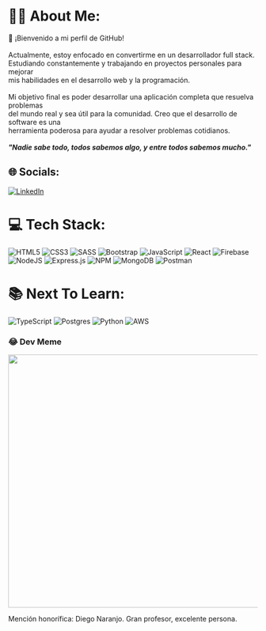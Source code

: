 # 👨‍💻 About Me:
💾 ¡Bienvenido a mi perfil de GitHub!<br/><br/>Actualmente, estoy enfocado en convertirme en un desarrollador full stack. <br/>Estudiando constantemente y trabajando en proyectos personales para mejorar<br/>mis habilidades en el desarrollo web y la programación.<br/><br/>Mi objetivo final es poder desarrollar una aplicación completa que resuelva problemas<br/>del mundo real y sea útil para la comunidad. Creo que el desarrollo de software es una <br/>herramienta poderosa para ayudar a resolver problemas cotidianos.<br/><br/> ***"Nadie sabe todo, todos sabemos algo, y entre todos sabemos mucho."***


## 🌐 Socials:
[![LinkedIn](https://img.shields.io/badge/LinkedIn-%230077B5.svg?logo=linkedin&logoColor=white)](https://linkedin.com/in/matiasvazquezmartin/) 

# 💻 Tech Stack:
![HTML5](https://img.shields.io/badge/html5-%23E34F26.svg?style=for-the-badge&logo=html5&logoColor=white) ![CSS3](https://img.shields.io/badge/css3-%231572B6.svg?style=for-the-badge&logo=css3&logoColor=white) ![SASS](https://img.shields.io/badge/SASS-hotpink.svg?style=for-the-badge&logo=SASS&logoColor=white) ![Bootstrap](https://img.shields.io/badge/bootstrap-%23563D7C.svg?style=for-the-badge&logo=bootstrap&logoColor=white) ![JavaScript](https://img.shields.io/badge/javascript-%23323330.svg?style=for-the-badge&logo=javascript&logoColor=%23F7DF1E) ![React](https://img.shields.io/badge/react-%2320232a.svg?style=for-the-badge&logo=react&logoColor=%2361DAFB) ![Firebase](https://img.shields.io/badge/firebase-%23039BE5.svg?style=for-the-badge&logo=firebase) ![NodeJS](https://img.shields.io/badge/node.js-6DA55F?style=for-the-badge&logo=node.js&logoColor=white) ![Express.js](https://img.shields.io/badge/express.js-%23404d59.svg?style=for-the-badge&logo=express&logoColor=%2361DAFB) ![NPM](https://img.shields.io/badge/NPM-%23000000.svg?style=for-the-badge&logo=npm&logoColor=white) ![MongoDB](https://img.shields.io/badge/MongoDB-%234ea94b.svg?style=for-the-badge&logo=mongodb&logoColor=white) ![Postman](https://img.shields.io/badge/Postman-FF6C37?style=for-the-badge&logo=postman&logoColor=white) 

# 📚 Next To Learn:
![TypeScript](https://img.shields.io/badge/typescript-%23007ACC.svg?style=for-the-badge&logo=typescript&logoColor=white) ![Postgres](https://img.shields.io/badge/postgres-%23316192.svg?style=for-the-badge&logo=postgresql&logoColor=white) ![Python](https://img.shields.io/badge/python-3670A0?style=for-the-badge&logo=python&logoColor=ffdd54) ![AWS](https://img.shields.io/badge/AWS-%23FF9900.svg?style=for-the-badge&logo=amazon-aws&logoColor=white)

### 😂 Dev Meme
<img src="https://media.licdn.com/dms/image/C4E22AQG7DnShZpd3VQ/feedshare-shrink_800/0/1677791091390?e=2147483647&v=beta&t=cRUM_pUwUkjSLVhX00ds4k1fV9xAY_h4MrMfXMDx0-w" width="512px"/>

Mención honorífica: Diego Naranjo. Gran profesor, excelente persona.
